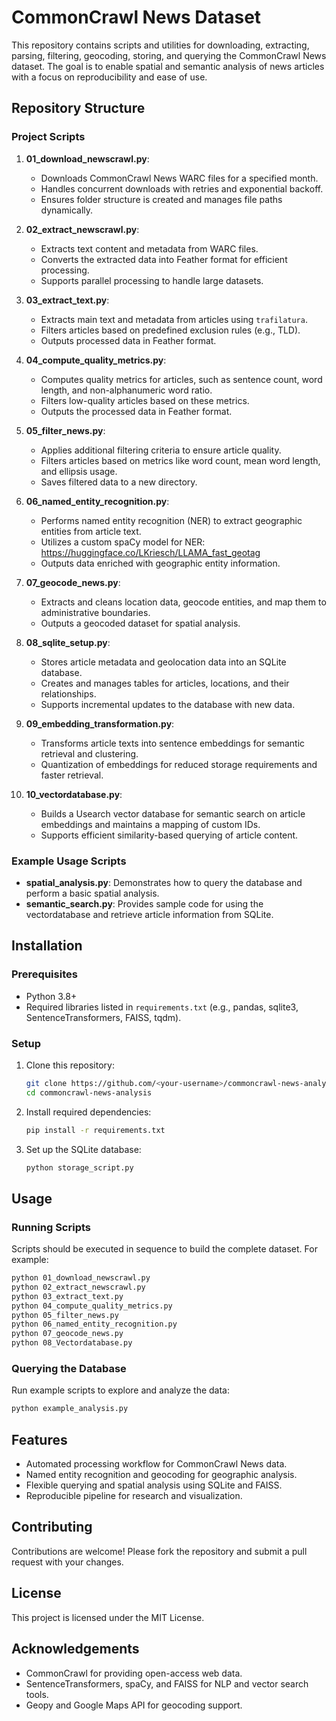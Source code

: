 # CommonCrawl News Dataset

This repository contains scripts and utilities for downloading, extracting, parsing, filtering, geocoding, storing, and querying the CommonCrawl News dataset. The goal is to enable spatial and semantic analysis of news articles with a focus on reproducibility and ease of use.

## Repository Structure

### Project Scripts
1. **01_download_newscrawl.py**: 
   - Downloads CommonCrawl News WARC files for a specified month.
   - Handles concurrent downloads with retries and exponential backoff.
   - Ensures folder structure is created and manages file paths dynamically.

2. **02_extract_newscrawl.py**:
   - Extracts text content and metadata from WARC files.
   - Converts the extracted data into Feather format for efficient processing.
   - Supports parallel processing to handle large datasets.

3. **03_extract_text.py**:
   - Extracts main text and metadata from articles using `trafilatura`.
   - Filters articles based on predefined exclusion rules (e.g., TLD).
   - Outputs processed data in Feather format.

4. **04_compute_quality_metrics.py**:
   - Computes quality metrics for articles, such as sentence count, word length, and non-alphanumeric word ratio.
   - Filters low-quality articles based on these metrics.
   - Outputs the processed data in Feather format.

5. **05_filter_news.py**:
   - Applies additional filtering criteria to ensure article quality.
   - Filters articles based on metrics like word count, mean word length, and ellipsis usage.
   - Saves filtered data to a new directory.

6. **06_named_entity_recognition.py**:
   - Performs named entity recognition (NER) to extract geographic entities from article text.
   - Utilizes a custom spaCy model for NER: https://huggingface.co/LKriesch/LLAMA_fast_geotag
   - Outputs data enriched with geographic entity information.

7. **07_geocode_news.py**:
   - Extracts and cleans location data, geocode entities, and map them to administrative boundaries.
   - Outputs a geocoded dataset for spatial analysis.
     
8. **08_sqlite_setup.py**:
   - Stores article metadata and geolocation data into an SQLite database.
   - Creates and manages tables for articles, locations, and their relationships.
   - Supports incremental updates to the database with new data.
     
9. **09_embedding_transformation.py**:
    - Transforms article texts into sentence embeddings for semantic retrieval and clustering.
    - Quantization of embeddings for reduced storage requirements and faster retrieval.
   
8. **10_vectordatabase.py**:
   - Builds a Usearch vector database for semantic search on article embeddings and maintains a mapping of custom IDs.
   - Supports efficient similarity-based querying of article content.


### Example Usage Scripts
- **spatial_analysis.py**: Demonstrates how to query the database and perform a basic spatial analysis.
- **semantic_search.py**: Provides sample code for using the vectordatabase and retrieve article information from SQLite.

## Installation

### Prerequisites
- Python 3.8+
- Required libraries listed in `requirements.txt` (e.g., pandas, sqlite3, SentenceTransformers, FAISS, tqdm).

### Setup
1. Clone this repository:
   ```bash
   git clone https://github.com/<your-username>/commoncrawl-news-analysis.git
   cd commoncrawl-news-analysis
   ```

2. Install required dependencies:
   ```bash
   pip install -r requirements.txt
   ```

3. Set up the SQLite database:
   ```bash
   python storage_script.py
   ```

## Usage

### Running Scripts
Scripts should be executed in sequence to build the complete dataset. For example:
```bash
python 01_download_newscrawl.py
python 02_extract_newscrawl.py
python 03_extract_text.py
python 04_compute_quality_metrics.py
python 05_filter_news.py
python 06_named_entity_recognition.py
python 07_geocode_news.py
python 08_Vectordatabase.py
```

### Querying the Database
Run example scripts to explore and analyze the data:
```bash
python example_analysis.py
```

## Features
- Automated processing workflow for CommonCrawl News data.
- Named entity recognition and geocoding for geographic analysis.
- Flexible querying and spatial analysis using SQLite and FAISS.
- Reproducible pipeline for research and visualization.

## Contributing
Contributions are welcome! Please fork the repository and submit a pull request with your changes.

## License
This project is licensed under the MIT License.

## Acknowledgements
- CommonCrawl for providing open-access web data.
- SentenceTransformers, spaCy, and FAISS for NLP and vector search tools.
- Geopy and Google Maps API for geocoding support.
